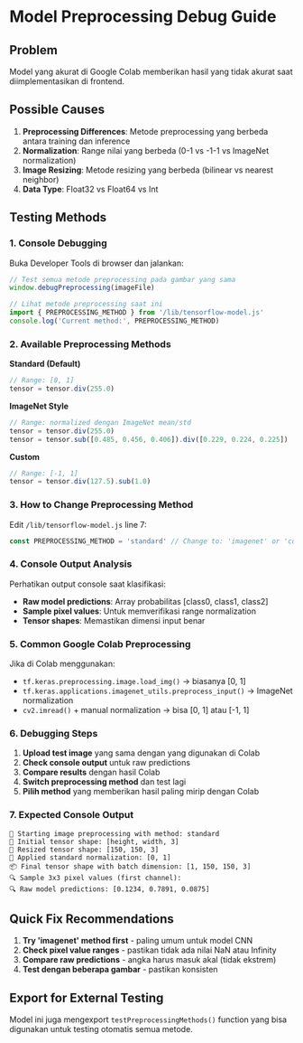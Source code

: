 # Model Preprocessing Debug Guide

## Problem
Model yang akurat di Google Colab memberikan hasil yang tidak akurat saat diimplementasikan di frontend.

## Possible Causes
1. **Preprocessing Differences**: Metode preprocessing yang berbeda antara training dan inference
2. **Normalization**: Range nilai yang berbeda (0-1 vs -1-1 vs ImageNet normalization)
3. **Image Resizing**: Metode resizing yang berbeda (bilinear vs nearest neighbor)
4. **Data Type**: Float32 vs Float64 vs Int

## Testing Methods

### 1. Console Debugging
Buka Developer Tools di browser dan jalankan:

```javascript
// Test semua metode preprocessing pada gambar yang sama
window.debugPreprocessing(imageFile)

// Lihat metode preprocessing saat ini
import { PREPROCESSING_METHOD } from '/lib/tensorflow-model.js'
console.log('Current method:', PREPROCESSING_METHOD)
```

### 2. Available Preprocessing Methods

**Standard (Default)**
```javascript
// Range: [0, 1]
tensor = tensor.div(255.0)
```

**ImageNet Style**
```javascript
// Range: normalized dengan ImageNet mean/std
tensor = tensor.div(255.0)
tensor = tensor.sub([0.485, 0.456, 0.406]).div([0.229, 0.224, 0.225])
```

**Custom**
```javascript
// Range: [-1, 1]
tensor = tensor.div(127.5).sub(1.0)
```

### 3. How to Change Preprocessing Method

Edit `/lib/tensorflow-model.js` line 7:
```javascript
const PREPROCESSING_METHOD = 'standard' // Change to: 'imagenet' or 'custom'
```

### 4. Console Output Analysis

Perhatikan output console saat klasifikasi:
- **Raw model predictions**: Array probabilitas [class0, class1, class2]
- **Sample pixel values**: Untuk memverifikasi range normalization
- **Tensor shapes**: Memastikan dimensi input benar

### 5. Common Google Colab Preprocessing

Jika di Colab menggunakan:
- `tf.keras.preprocessing.image.load_img()` → biasanya [0, 1]
- `tf.keras.applications.imagenet_utils.preprocess_input()` → ImageNet normalization
- `cv2.imread()` + manual normalization → bisa [0, 1] atau [-1, 1]

### 6. Debugging Steps

1. **Upload test image** yang sama dengan yang digunakan di Colab
2. **Check console output** untuk raw predictions
3. **Compare results** dengan hasil Colab
4. **Switch preprocessing method** dan test lagi
5. **Pilih method** yang memberikan hasil paling mirip dengan Colab

### 7. Expected Console Output

```
🔧 Starting image preprocessing with method: standard
📐 Initial tensor shape: [height, width, 3]
📏 Resized tensor shape: [150, 150, 3]
🎨 Applied standard normalization: [0, 1]
📦 Final tensor shape with batch dimension: [1, 150, 150, 3]
🔍 Sample 3x3 pixel values (first channel):
🔍 Raw model predictions: [0.1234, 0.7891, 0.0875]
```

## Quick Fix Recommendations

1. **Try 'imagenet' method first** - paling umum untuk model CNN
2. **Check pixel value ranges** - pastikan tidak ada nilai NaN atau Infinity
3. **Compare raw predictions** - angka harus masuk akal (tidak ekstrem)
4. **Test dengan beberapa gambar** - pastikan konsisten

## Export for External Testing

Model ini juga mengexport `testPreprocessingMethods()` function yang bisa digunakan untuk testing otomatis semua metode.
